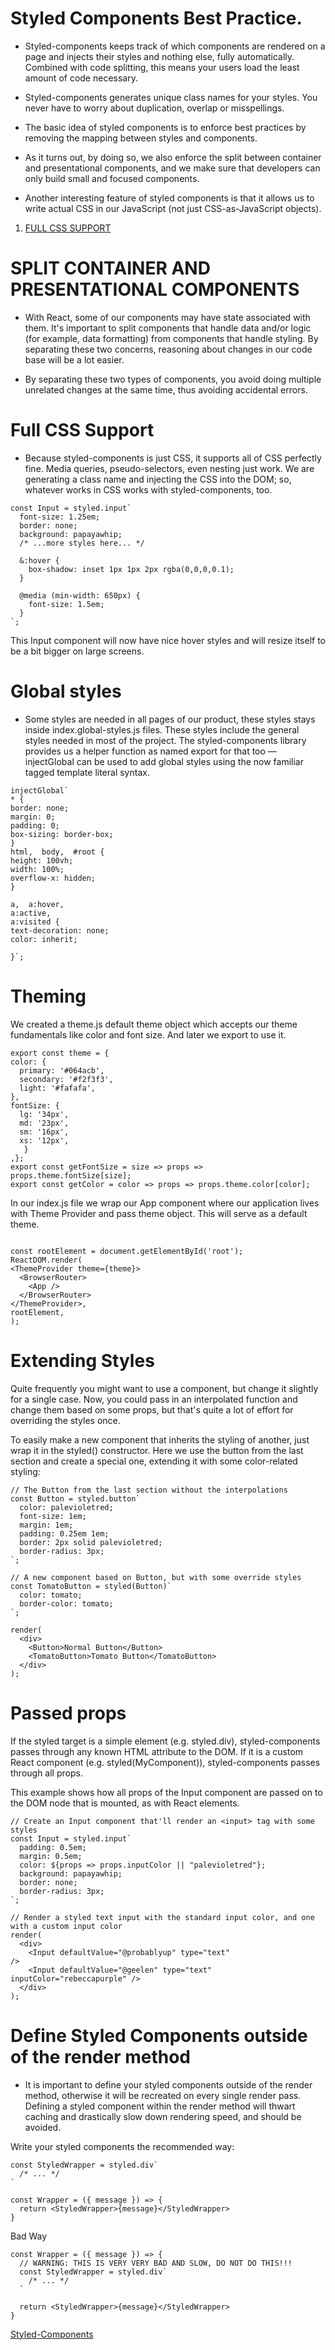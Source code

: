 # Styled Components Best Practice.

- Styled-components keeps track of which components are rendered on a page and injects their styles and nothing else, fully automatically. Combined with code splitting, this means your users load the least amount of code necessary.

- Styled-components generates unique class names for your styles. You never have to worry about duplication, overlap or misspellings.

- The basic idea of styled components is to enforce best practices by removing the mapping between styles and components.

- As it turns out, by doing so, we also enforce the split between container and presentational components, and we make sure that developers can only build small and focused components.

- Another interesting feature of styled components is that it allows us to write actual CSS in our JavaScript (not just CSS-as-JavaScript objects). 

1. [FULL CSS SUPPORT](#Full-CSS-Support)


# SPLIT CONTAINER AND PRESENTATIONAL COMPONENTS

- With React, some of our components may have state associated with them. It's important to split components that handle data and/or logic (for example, data formatting) from components that handle styling. By separating these two concerns, reasoning about changes in our code base will be a lot easier.

- By separating these two types of components, you avoid doing multiple unrelated changes at the same time, thus avoiding accidental errors.


# Full CSS Support

- Because styled-components is just CSS, it supports all of CSS perfectly fine. Media queries, pseudo-selectors, even nesting just work. We are generating a class name and injecting the CSS into the DOM; so, whatever works in CSS works with styled-components, too.

```JS
const Input = styled.input`
  font-size: 1.25em;
  border: none;
  background: papayawhip;
  /* ...more styles here... */

  &:hover {
    box-shadow: inset 1px 1px 2px rgba(0,0,0,0.1);
  }

  @media (min-width: 650px) {
    font-size: 1.5em;
  }
`;
```

This Input component will now have nice hover styles and will resize itself to be a bit bigger on large screens.


# Global styles

- Some styles are needed in all pages of our product, these styles stays inside index.global-styles.js files. These styles include the general styles needed in most of the project. The styled-components library provides us a helper function as named export for that too — injectGlobal can be used to add global styles using the now familiar tagged template literal syntax.
 
 ``` JS
 injectGlobal`  
* {    
 border: none;    
 margin: 0;    
 padding: 0;    
 box-sizing: border-box;  
}  
 html,  body,  #root {    
 height: 100vh;    
 width: 100%;
 overflow-x: hidden;
}
  
a,  a:hover,  
a:active,  
a:visited {
 text-decoration: none;    
 color: inherit;
  
}`;
```
# Theming

We created a theme.js default theme object which accepts our theme fundamentals like color and font size. And later we export to use it.

``` JS
export const theme = {
color: {    
  primary: '#064acb',
  secondary: '#f2f3f3',
  light: '#fafafa',    
},
fontSize: {    
  lg: '34px',    
  md: '23px',    
  sm: '16px',    
  xs: '12px',
   }
,};
export const getFontSize = size => props => props.theme.fontSize[size];
export const getColor = color => props => props.theme.color[color];
```
In our index.js file we wrap our App component where our application lives with Theme Provider and pass theme object. This will serve as a default theme.

``` JSX

const rootElement = document.getElementById('root');
ReactDOM.render(  
<ThemeProvider theme={theme}>    
  <BrowserRouter>      
    <App />    
  </BrowserRouter>  
</ThemeProvider>,  
rootElement,
);

```

# Extending Styles

Quite frequently you might want to use a component, but change it slightly for a single case. Now, you could pass in an interpolated function and change them based on some props, but that's quite a lot of effort for overriding the styles once.

To easily make a new component that inherits the styling of another, just wrap it in the styled() constructor. Here we use the button from the last section and create a special one, extending it with some color-related styling:


``` JSX
// The Button from the last section without the interpolations
const Button = styled.button`
  color: palevioletred;
  font-size: 1em;
  margin: 1em;
  padding: 0.25em 1em;
  border: 2px solid palevioletred;
  border-radius: 3px;
`;

// A new component based on Button, but with some override styles
const TomatoButton = styled(Button)`
  color: tomato;
  border-color: tomato;
`;

render(
  <div>
    <Button>Normal Button</Button>
    <TomatoButton>Tomato Button</TomatoButton>
  </div>
);
```

# Passed props


If the styled target is a simple element (e.g. styled.div), styled-components passes through any known HTML attribute to the DOM. If it is a custom React component (e.g. styled(MyComponent)), styled-components passes through all props.

This example shows how all props of the Input component are passed on to the DOM node that is mounted, as with React elements.

```JSX
// Create an Input component that'll render an <input> tag with some styles
const Input = styled.input`
  padding: 0.5em;
  margin: 0.5em;
  color: ${props => props.inputColor || "palevioletred"};
  background: papayawhip;
  border: none;
  border-radius: 3px;
`;

// Render a styled text input with the standard input color, and one with a custom input color
render(
  <div>
    <Input defaultValue="@probablyup" type="text"
/>
    <Input defaultValue="@geelen" type="text" inputColor="rebeccapurple" />
  </div>
);
```

# Define Styled Components outside of the render method

- It is important to define your styled components outside of the render method, otherwise it will be recreated on every single render pass. Defining a styled component within the render method will thwart caching and drastically slow down rendering speed, and should be avoided.

Write your styled components the recommended way:

```JSX
const StyledWrapper = styled.div`
  /* ... */
`

const Wrapper = ({ message }) => {
  return <StyledWrapper>{message}</StyledWrapper>
}

```


Bad Way

```JSX
const Wrapper = ({ message }) => {
  // WARNING: THIS IS VERY VERY BAD AND SLOW, DO NOT DO THIS!!!
  const StyledWrapper = styled.div`
    /* ... */
  `

  return <StyledWrapper>{message}</StyledWrapper>
}
```

[Styled-Components](https://www.styled-components.com/)